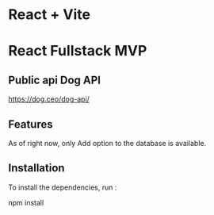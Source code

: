# React + Vite
# React Fullstack MVP


## Public api Dog API

https://dog.ceo/dog-api/

## Features

As of right now, only Add option to the database is available.

## Installation

To install the dependencies, run :

npm install
